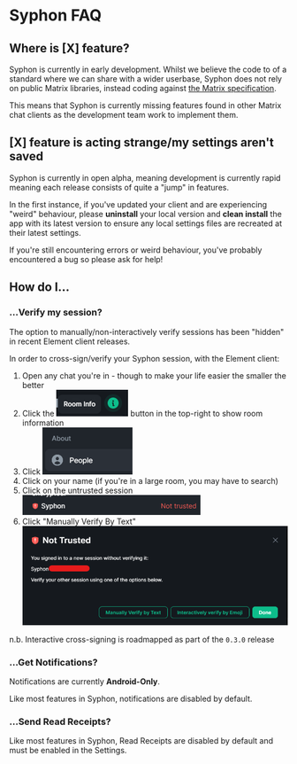 # Syphon FAQ

## Where is [X] feature?

Syphon is currently in early development. Whilst we believe the code to of a standard where we can share with a wider userbase, Syphon does not rely on public Matrix libraries, instead coding against [the Matrix specification](https://spec.matrix.org/latest/).
  
This means that Syphon is currently missing features found in other Matrix chat clients as the development team work to implement them.



## [X] feature is acting strange/my settings aren't saved

Syphon is currently in open alpha, meaning development is currently rapid meaning each release consists of quite a "jump" in features.
  
In the first instance, if you've updated your client and are experiencing "weird" behaviour, please **uninstall** your local version and **clean install** the app with its latest version to ensure any local settings files are recreated at their latest settings.
  
If you're still encountering errors or weird behaviour, you've probably encountered a bug so please ask for help!

## How do I...

### ...Verify my session?

The option to manually/non-interactively verify sessions has been "hidden" in recent Element client releases.

In order to cross-sign/verify your Syphon session, with the Element client:

1. Open any chat you're in - though to make your life easier the smaller the better
1. Click the ![](images/info.png) button in the top-right to show room information
1. Click ![](images/people.png)
1. Click on your name (if you're in a large room, you may have to search)
1. Click on the untrusted session ![](images/syphon_not_trusted.png)
1. Click "Manually Verify By Text" ![](images/verify.png)

n.b. Interactive cross-signing is roadmapped as part of the `0.3.0` release

### ...Get Notifications?

Notifications are currently **Android-Only**.
  
Like most features in Syphon, notifications are disabled by default.

### ...Send Read Receipts?

Like most features in Syphon, Read Receipts are disabled by default and must be enabled in the Settings.